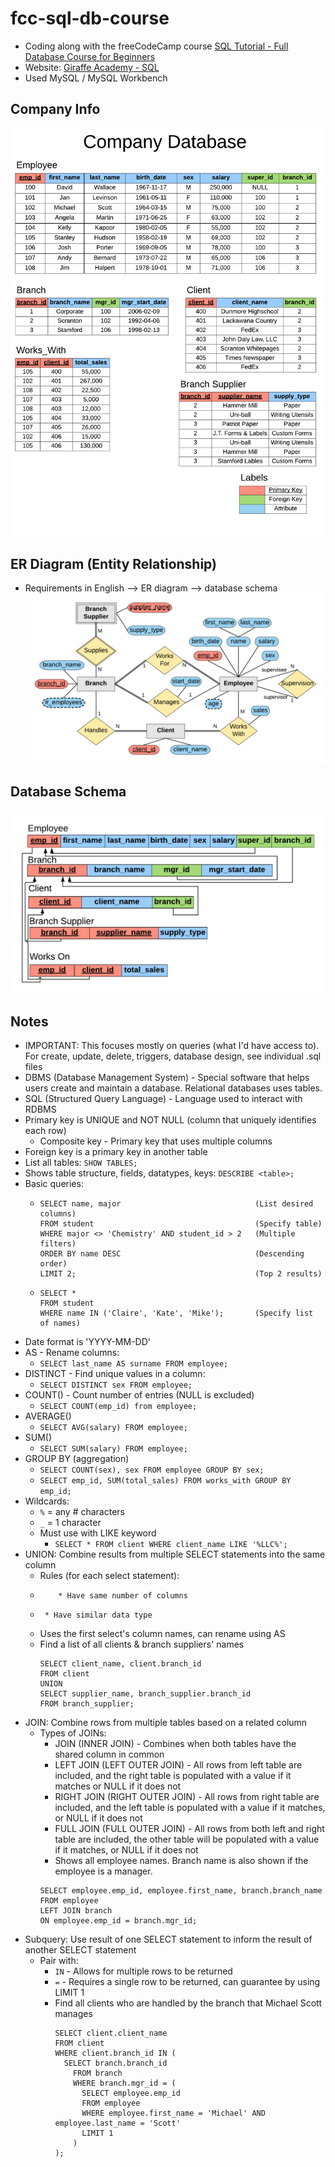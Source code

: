 # fcc-sql-db-course
- Coding along with the freeCodeCamp course [SQL Tutorial - Full Database Course for Beginners](https://www.youtube.com/watch?v=HXV3zeQKqGY)
- Website: [Giraffe Academy - SQL](https://www.giraffeacademy.com/databases/sql/)
- Used MySQL / MySQL Workbench

## Company Info
![company data](img/company-data.png)

## ER Diagram (Entity Relationship)
- Requirements in English --> ER diagram --> database schema
![er diagram](img/er-diagram.png)

## Database Schema
![database schema](img/database-schema.png)

## Notes
- IMPORTANT: This focuses mostly on queries (what I'd have access to).  For create, update, delete, triggers, database design, see individual .sql files
- DBMS (Database Management System) - Special software that helps users create and maintain a database.  Relational databases uses tables.
- SQL (Structured Query Language) - Language used to interact with RDBMS
- Primary key is UNIQUE and NOT NULL (column that uniquely identifies each row)
  - Composite key - Primary key that uses multiple columns
- Foreign key is a primary key in another table
- List all tables: `SHOW TABLES;`
- Shows table structure, fields, datatypes, keys: `DESCRIBE <table>;`
- Basic queries:
  - ```
    SELECT name, major                              (List desired columns)
    FROM student                                    (Specify table)
    WHERE major <> 'Chemistry' AND student_id > 2   (Multiple filters)
    ORDER BY name DESC                              (Descending order)
    LIMIT 2;                                        (Top 2 results)
    ```
  - ```
    SELECT *
    FROM student
    WHERE name IN ('Claire', 'Kate', 'Mike');       (Specify list of names)
    ```
- Date format is 'YYYY-MM-DD'
- AS - Rename columns:
  - `SELECT last_name AS surname FROM employee;`
- DISTINCT - Find unique values in a column:
  - `SELECT DISTINCT sex FROM employee;`
- COUNT() - Count number of entries (NULL is excluded)
  - `SELECT COUNT(emp_id) from employee;`
- AVERAGE()
  - `SELECT AVG(salary) FROM employee;`
- SUM()
  - `SELECT SUM(salary) FROM employee;`
- GROUP BY (aggregation)
  - `SELECT COUNT(sex), sex FROM employee GROUP BY sex;`
  - `SELECT emp_id, SUM(total_sales) FROM works_with GROUP BY emp_id;`
- Wildcards:
  - `%` = any # characters
  - `_` = 1 character
  - Must use with LIKE keyword
    - `SELECT * FROM client WHERE client_name LIKE '%LLC%';`
- UNION: Combine results from multiple SELECT statements into the same column
  - Rules (for each select statement):
  - 		* Have same number of columns
  -      * Have similar data type
  - Uses the first select's column names, can rename using AS
  - Find a list of all clients & branch suppliers' names
    ```
    SELECT client_name, client.branch_id
    FROM client
    UNION
    SELECT supplier_name, branch_supplier.branch_id
    FROM branch_supplier;
    ```
- JOIN: Combine rows from multiple tables based on a related column
  - Types of JOINs:
    - JOIN (INNER JOIN) - Combines when both tables have the shared column in common
    - LEFT JOIN (LEFT OUTER JOIN) - All rows from left table are included, and the right table is populated with a value if it matches or NULL if it does not
    - RIGHT JOIN (RIGHT OUTER JOIN) - All rows from right table are included, and the left table is populated with a value if it matches, or NULL if it does not
    - FULL JOIN (FULL OUTER JOIN) - All rows from both left and right table are included, the other table will be populated with a value if it matches, or NULL if it does not
    - Shows all employee names.  Branch name is also shown if the employee is a manager.
    ```
    SELECT employee.emp_id, employee.first_name, branch.branch_name
    FROM employee
    LEFT JOIN branch
    ON employee.emp_id = branch.mgr_id;
    ```
- Subquery: Use result of one SELECT statement to inform the result of another SELECT statement
  - Pair with:
    - `IN` - Allows for multiple rows to be returned
    - `=` - Requires a single row to be returned, can guarantee by using LIMIT 1
    - Find all clients who are handled by the branch that Michael Scott manages
      ```
      SELECT client.client_name
      FROM client
      WHERE client.branch_id IN (
        SELECT branch.branch_id
          FROM branch
          WHERE branch.mgr_id = (
            SELECT employee.emp_id
            FROM employee
            WHERE employee.first_name = 'Michael' AND employee.last_name = 'Scott'
            LIMIT 1
          )
      );
      ```